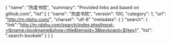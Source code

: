 {
  "name": "热度书院",
  "summary": "Provided links and based on github.com",
  "list":[
    {
      "name": "热度书院",
      "version": 100,
      "category": 1,
      "url": "http://m.rdshu.com/",
      "charset": "utf-8"
      "metadata": 
      {
      }
      "search": 
      {
        "link":"http://m.rdshu.com/search/index.php@post->tbname=bookname&show=title&tempid=3&keyboard=${key}",
        "list": ".search-bookele"
      }
    }
}
